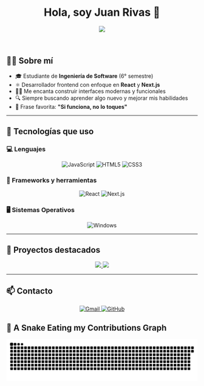 <h1 align="center">Hola, soy Juan Rivas 👋</h1>
<p align="center">
  <a href="https://github.com/DenverCoder1/readme-typing-svg">
    <img src="https://readme-typing-svg.herokuapp.com?font=Fira+Code&color=%23F7DF1E&size=25&center=true&vCenter=true&width=600&height=100&lines=Estudiante+de+Ingeniería+de+Software;Apasionado+por+el+Desarrollo+Web;React+%7C+Next.js+Developer;Siempre+aprendiendo+cosas+nuevas;Si+funciona,+no+lo+toques+😄">
  </a>
</p>

<br>

## 🧑‍🎓 Sobre mí

- 🎓 Estudiante de **Ingeniería de Software** (6° semestre)
- ⚛️ Desarrollador frontend con enfoque en **React** y **Next.js**
- 👨‍💻 Me encanta construir interfaces modernas y funcionales
- 🔍 Siempre buscando aprender algo nuevo y mejorar mis habilidades
- 💬 Frase favorita: **"Si funciona, no lo toques"**

---

## 🚀 Tecnologías que uso

### 💻 Lenguajes

<p align="center">
  <img alt="JavaScript" src="https://img.shields.io/badge/JavaScript-%23F7DF1E.svg?style=plastic&logo=javascript&logoColor=black"/>
  <img alt="HTML5" src="https://img.shields.io/badge/HTML5-%23E34F26.svg?style=plastic&logo=html5&logoColor=white"/>
  <img alt="CSS3" src="https://img.shields.io/badge/CSS3-%231572B6.svg?style=plastic&logo=css3&logoColor=white"/>
</p>

### 🧩 Frameworks y herramientas

<p align="center">
  <img alt="React" src="https://img.shields.io/badge/React-%2361DAFB.svg?style=plastic&logo=react&logoColor=black"/>
  <img alt="Next.js" src="https://img.shields.io/badge/Next.js-black?style=plastic&logo=next.js&logoColor=white"/>
</p>

### 🖥️ Sistemas Operativos

<p align="center">
  <img alt="Windows" src="https://img.shields.io/badge/Windows-0078D6.svg?style=plastic&logo=windows&logoColor=white"/>
</p>

---

## 📂 Proyectos destacados

<p align="center">
  <a href="https://github.com/JuanRivas1304/To-Do-List">
    <img src="https://github-readme-stats.vercel.app/api/pin/?username=JuanRivas1304&repo=To-Do-List&theme=tokyonight" />
  </a>
  <a href="https://github.com/JuanRivas1304/Calculadora">
    <img src="https://github-readme-stats.vercel.app/api/pin/?username=JuanRivas1304&repo=Calculadora&theme=tokyonight" />
  </a>
</p>

---

## 📫 Contacto

<p align="center">
  <a href="mailto:nixfe3826@gmail.com">
    <img alt="Gmail" src="https://img.shields.io/badge/Gmail-D14836?style=plastic&logo=gmail&logoColor=white"/>
  </a>
  <a href="https://github.com/JuanRivas1304">
    <img alt="GitHub" src="https://img.shields.io/badge/GitHub-100000?style=plastic&logo=github&logoColor=white"/>
  </a>
</p>

## 🐍 A Snake Eating my Contributions Graph

<p align="center">
  <img src="https://github.com/JuanRivas1304/JuanRivas1304/blob/output/github-contribution-grid-snake.svg" alt="snake"/>
</p>


